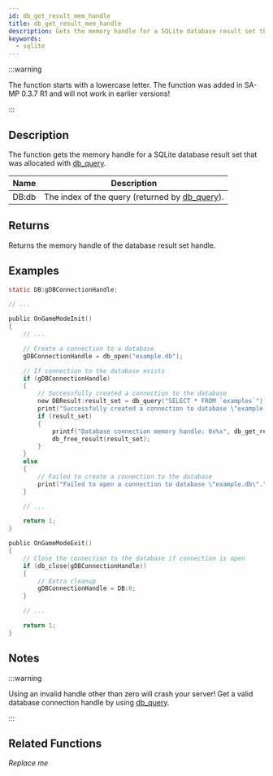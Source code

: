 ```yaml
---
id: db_get_result_mem_handle
title: db_get_result_mem_handle
description: Gets the memory handle for a SQLite database result set that was allocated with `db_query`.
keywords:
  - sqlite
---
```


:::warning

The function starts with a lowercase letter.
The function was added in SA-MP 0.3.7 R1 and will not work in earlier versions!

:::

## Description

The function gets the memory handle for a SQLite database result set that was allocated with [db_query](db_query).

| Name  | Description                                                |
| ----- | ---------------------------------------------------------- |
| DB:db | The index of the query (returned by [db_query](db_query)). |

## Returns

Returns the memory handle of the database result set handle.

## Examples

```c
static DB:gDBConnectionHandle;

// ...

public OnGameModeInit()
{
    // ...

    // Create a connection to a database
    gDBConnectionHandle = db_open("example.db");

    // If connection to the database exists
    if (gDBConnectionHandle)
    {
        // Successfully created a connection to the database
        new DBResult:result_set = db_query("SELECT * FROM `examples`");
        print("Successfully created a connection to database \"example.db\".");
        if (result_set)
        {
            printf("Database connection memory handle: 0x%x", db_get_result_mem_handle(result_set));
            db_free_result(result_set);
        }
    }
    else
    {
        // Failed to create a connection to the database
        print("Failed to open a connection to database \"example.db\".");
    }

    // ...

    return 1;
}

public OnGameModeExit()
{
    // Close the connection to the database if connection is open
    if (db_close(gDBConnectionHandle))
    {
        // Extra cleanup
        gDBConnectionHandle = DB:0;
    }

    // ...

    return 1;
}
```

## Notes

:::warning

Using an invalid handle other than zero will crash your server!
Get a valid database connection handle by using [db_query](db_query).

:::

## Related Functions

_Replace me_
